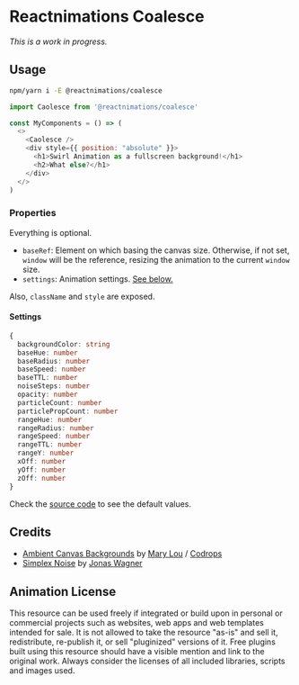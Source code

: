 # Reactnimations Coalesce

_This is a work in progress._

## Usage

```sh
npm/yarn i -E @reactnimations/coalesce
```

```js
import Caolesce from '@reactnimations/coalesce'

const MyComponents = () => (
  <>
    <Caolesce />
    <div style={{ position: "absolute" }}>
      <h1>Swirl Animation as a fullscreen background!</h1>
      <h2>What else?</h1>
    </div>
  </>
)
```

### Properties

Everything is optional.

- `baseRef`: Element on which basing the canvas size. Otherwise, if not set, `window` will be the reference, resizing
  the animation to the current `window` size.
- `settings`: Animation settings. [See below.](#settings)

Also, `className` and `style` are exposed.

#### Settings

```ts
{
  backgroundColor: string
  baseHue: number
  baseRadius: number
  baseSpeed: number
  baseTTL: number
  noiseSteps: number
  opacity: number
  particleCount: number
  particlePropCount: number
  rangeHue: number
  rangeRadius: number
  rangeSpeed: number
  rangeTTL: number
  rangeY: number
  xOff: number
  yOff: number
  zOff: number
}
```

Check the [source code](https://github.com/ivangabriele/reactnimations/blob/main/packages/coalesce/Animation.js) to see
the default values.

## Credits

- [Ambient Canvas Backgrounds](https://github.com/crnacura/AmbientCanvasBackgrounds)
  by [Mary Lou](https://github.com/crnacura) / [Codrops](https://tympanus.net/codrops/)
- [Simplex Noise](https://github.com/jwagner/simplex-noise.js)
  by [Jonas Wagner](https://github.com/jwagner)

## Animation License

This resource can be used freely if integrated or build upon in personal or commercial projects such as websites, web
apps and web templates intended for sale. It is not allowed to take the resource "as-is" and sell it, redistribute,
re-publish it, or sell "pluginized" versions of it. Free plugins built using this resource should have a visible mention
and link to the original work. Always consider the licenses of all included libraries, scripts and images used.
